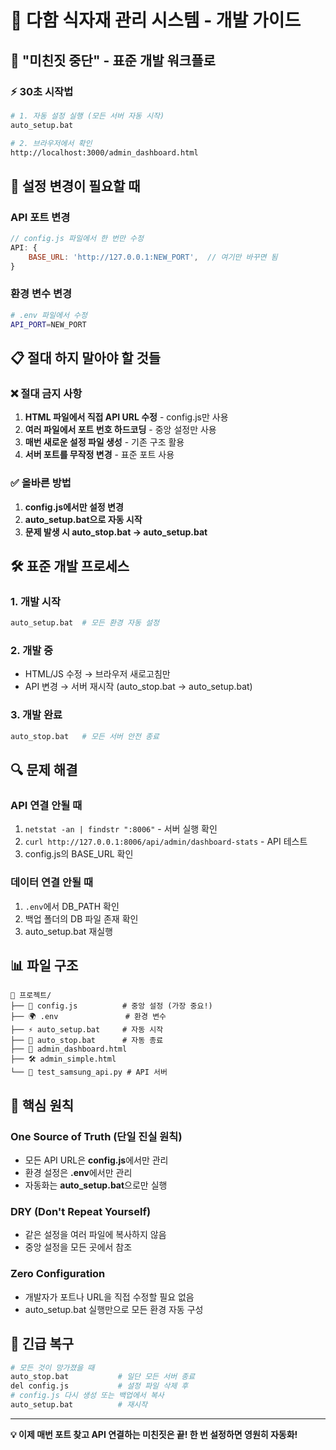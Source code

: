 # 🚀 다함 식자재 관리 시스템 - 개발 가이드

## 🎯 **"미친짓 중단" - 표준 개발 워크플로**

### ⚡ **30초 시작법**
```bash
# 1. 자동 설정 실행 (모든 서버 자동 시작)
auto_setup.bat

# 2. 브라우저에서 확인
http://localhost:3000/admin_dashboard.html
```

## 🔧 **설정 변경이 필요할 때**

### **API 포트 변경**
```javascript
// config.js 파일에서 한 번만 수정
API: {
    BASE_URL: 'http://127.0.0.1:NEW_PORT',  // 여기만 바꾸면 됨
}
```

### **환경 변수 변경**
```bash
# .env 파일에서 수정
API_PORT=NEW_PORT
```

## 📋 **절대 하지 말아야 할 것들**

### ❌ **절대 금지 사항**
1. **HTML 파일에서 직접 API URL 수정** - config.js만 사용
2. **여러 파일에서 포트 번호 하드코딩** - 중앙 설정만 사용
3. **매번 새로운 설정 파일 생성** - 기존 구조 활용
4. **서버 포트를 무작정 변경** - 표준 포트 사용

### ✅ **올바른 방법**
1. **config.js에서만 설정 변경**
2. **auto_setup.bat으로 자동 시작**
3. **문제 발생 시 auto_stop.bat → auto_setup.bat**

## 🛠️ **표준 개발 프로세스**

### **1. 개발 시작**
```bash
auto_setup.bat  # 모든 환경 자동 설정
```

### **2. 개발 중**
- HTML/JS 수정 → 브라우저 새로고침만
- API 변경 → 서버 재시작 (auto_stop.bat → auto_setup.bat)

### **3. 개발 완료**
```bash
auto_stop.bat   # 모든 서버 안전 종료
```

## 🔍 **문제 해결**

### **API 연결 안될 때**
1. `netstat -an | findstr ":8006"` - 서버 실행 확인
2. `curl http://127.0.0.1:8006/api/admin/dashboard-stats` - API 테스트
3. config.js의 BASE_URL 확인

### **데이터 연결 안될 때**
1. `.env`에서 DB_PATH 확인
2. 백업 폴더의 DB 파일 존재 확인
3. auto_setup.bat 재실행

## 📊 **파일 구조**
```
📁 프로젝트/
├── 🔧 config.js          # 중앙 설정 (가장 중요!)
├── 🌍 .env               # 환경 변수
├── ⚡ auto_setup.bat     # 자동 시작
├── 🛑 auto_stop.bat      # 자동 종료
├── 📱 admin_dashboard.html
├── 🛠️ admin_simple.html
└── 🐍 test_samsung_api.py # API 서버
```

## 🎯 **핵심 원칙**

### **One Source of Truth (단일 진실 원칙)**
- 모든 API URL은 **config.js**에서만 관리
- 환경 설정은 **.env**에서만 관리
- 자동화는 **auto_setup.bat**으로만 실행

### **DRY (Don't Repeat Yourself)**
- 같은 설정을 여러 파일에 복사하지 않음
- 중앙 설정을 모든 곳에서 참조

### **Zero Configuration**
- 개발자가 포트나 URL을 직접 수정할 필요 없음
- auto_setup.bat 실행만으로 모든 환경 자동 구성

## 🚨 **긴급 복구**
```bash
# 모든 것이 망가졌을 때
auto_stop.bat           # 일단 모든 서버 종료
del config.js           # 설정 파일 삭제 후
# config.js 다시 생성 또는 백업에서 복사
auto_setup.bat          # 재시작
```

---
**💡 이제 매번 포트 찾고 API 연결하는 미친짓은 끝! 한 번 설정하면 영원히 자동화!**